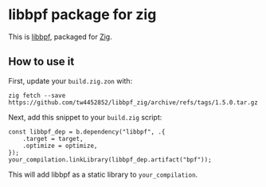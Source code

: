 # libbpf package for zig

This is [libbpf](https://github.com/libbpf/libbpf),
packaged for [Zig](https://ziglang.org/).

## How to use it

First, update your `build.zig.zon` with:

```
zig fetch --save https://github.com/tw4452852/libbpf_zig/archive/refs/tags/1.5.0.tar.gz
```

Next, add this snippet to your `build.zig` script:

```zig
const libbpf_dep = b.dependency("libbpf", .{
    .target = target,
    .optimize = optimize,
});
your_compilation.linkLibrary(libbpf_dep.artifact("bpf"));
```

This will add libbpf as a static library to `your_compilation`.
